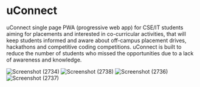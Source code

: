 

# uConnect
uConnect single page PWA (progressive web app) for CSE/IT students aiming for placements and interested in co-curricular activities, that will keep students informed and aware about off-campus placement drives, hackathons and competitive coding competitions. uConnect is built to reduce the number of students who missed the opportunities due to a lack of awareness and knowledge.



![Screenshot (2734)](https://user-images.githubusercontent.com/42449449/119871176-d1e19980-bf3f-11eb-8455-9acc908f60c5.png)
![Screenshot (2738)](https://user-images.githubusercontent.com/42449449/119872030-a9a66a80-bf40-11eb-9dae-83d5b9afa38c.png)
![Screenshot (2736)](https://user-images.githubusercontent.com/42449449/119871214-db6b0180-bf3f-11eb-906c-640f881f19a6.png)
![Screenshot (2737)](https://user-images.githubusercontent.com/42449449/119871222-dd34c500-bf3f-11eb-8387-569791754324.png)

